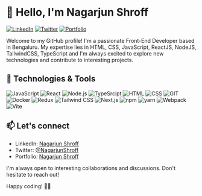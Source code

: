 # 👋 Hello, I'm Nagarjun Shroff

[![LinkedIn](https://img.shields.io/badge/-LinkedIn-blue?style=flat&logo=Linkedin&logoColor=white)](https://www.linkedin.com/in/nagarjun-shroff-44943228/)
[![Twitter](https://img.shields.io/badge/-Twitter-1DA1F2?style=flat&logo=twitter&logoColor=white)](https://twitter.com/NagarjunShroff)
[![Portfolio](https://img.shields.io/badge/-Portfolio-orange?style=flat)](https://nagarjunsinfo.netlify.app/)

Welcome to my GitHub profile! I'm a passionate Front-End Developer based in Bengaluru. My expertise lies in HTML, CSS, JavaScript, ReactJS, NodeJS, TailwindCSS, TypeScript and I'm always excited to explore new technologies and contribute to interesting projects.

## 🔧 Technologies & Tools

![JavaScript](https://img.shields.io/badge/-JavaScript-F7DF1E?style=flat&logo=javascript&logoColor=black)
![React](https://img.shields.io/badge/-React-61DAFB?style=flat&logo=react&logoColor=white)
![Node.js](https://img.shields.io/badge/-Node.js-339933?style=flat&logo=node.js&logoColor=white)
![TypeSrcipt](https://img.shields.io/badge/-TypeScript-007ACC?style=flat&logo=typescript&logoColor=white)
![HTML](https://img.shields.io/badge/-HTML-E34F26?style=flat&logo=HTML5&logoColor=white)
![CSS](https://img.shields.io/badge/-CSS-1572B6?style=flat&logo=css3&logoColor=white)
![GIT](https://img.shields.io/badge/-GIT-F05032?style=flat&logo=GIT&logoColor=white)
![Docker](https://img.shields.io/badge/-Docker-2496ED?style=flat&logo=docker&logoColor=white)
![Redux](https://img.shields.io/badge/-Redux-764ABC?style=flat&logo=redux&logoColor=white)
![Tailwind CSS](https://img.shields.io/badge/-Tailwind%20CSS-06B6D4?style=flat&logo=tailwindcss&logoColor=white)
![Next.js](https://img.shields.io/badge/-Next.js-000000?style=flat&logo=next.js&logoColor=white)
![npm](https://img.shields.io/badge/-npm-CB3837?style=flat&logo=npm&logoColor=white)
![yarn](https://img.shields.io/badge/-Yarn-2C8EBB?style=flat&logo=yarn&logoColor=white)
![Webpack](https://img.shields.io/badge/-Webpack-8DD6F9?style=flat&logo=webpack&logoColor=white)
![Vite](https://img.shields.io/badge/-Vite-646CFF?style=flat&logo=vite&logoColor=white)

## 📫 Let's connect

- LinkedIn: [Nagarjun Shroff](https://www.linkedin.com/in/nagarjun-shroff-44943228/)
- Twitter: [@NagarjunShroff](https://twitter.com/NagarjunShroff)
- Portfolio: [Nagarjun Shroff](https://nagarjunsinfo.netlify.app/)

I'm always open to interesting collaborations and discussions. Don't hesitate to reach out!

Happy coding! 👨‍💻

